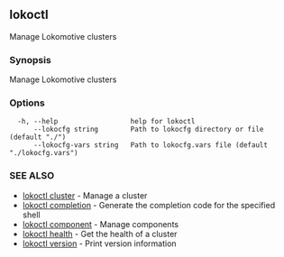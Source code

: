 ## lokoctl

Manage Lokomotive clusters

### Synopsis

Manage Lokomotive clusters

### Options

```
  -h, --help                  help for lokoctl
      --lokocfg string        Path to lokocfg directory or file (default "./")
      --lokocfg-vars string   Path to lokocfg.vars file (default "./lokocfg.vars")
```

### SEE ALSO

* [lokoctl cluster](lokoctl_cluster.md)	 - Manage a cluster
* [lokoctl completion](lokoctl_completion.md)	 - Generate the completion code for the specified shell
* [lokoctl component](lokoctl_component.md)	 - Manage components
* [lokoctl health](lokoctl_health.md)	 - Get the health of a cluster
* [lokoctl version](lokoctl_version.md)	 - Print version information

